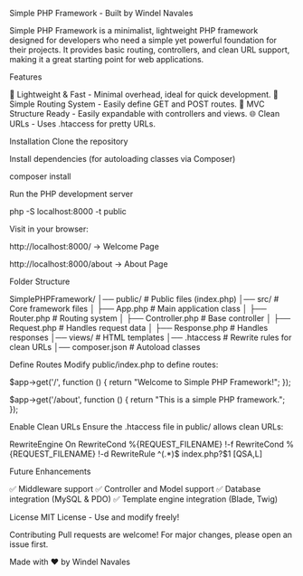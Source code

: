 Simple PHP Framework - Built by Windel Navales

Simple PHP Framework is a minimalist, lightweight PHP framework designed for developers who need a simple yet powerful foundation for their projects. It provides basic routing, controllers, and clean URL support, making it a great starting point for web applications.

Features

🚀 Lightweight & Fast - Minimal overhead, ideal for quick development.
🔄 Simple Routing System - Easily define GET and POST routes.
📂 MVC Structure Ready - Easily expandable with controllers and views.
🌐 Clean URLs - Uses .htaccess for pretty URLs.

Installation
Clone the repository

Install dependencies (for autoloading classes via Composer)

composer install

Run the PHP development server

php -S localhost:8000 -t public

Visit in your browser:

http://localhost:8000/ → Welcome Page

http://localhost:8000/about → About Page

Folder Structure

SimplePHPFramework/
│── public/              # Public files (index.php)
│── src/                 # Core framework files
│   ├── App.php          # Main application class
│   ├── Router.php       # Routing system
│   ├── Controller.php   # Base controller
│   ├── Request.php      # Handles request data
│   ├── Response.php     # Handles responses
│── views/               # HTML templates
│── .htaccess            # Rewrite rules for clean URLs
│── composer.json        # Autoload classes


Define Routes
Modify public/index.php to define routes:

$app->get('/', function () {
    return "Welcome to Simple PHP Framework!";
});

$app->get('/about', function () {
    return "This is a simple PHP framework.";
});

Enable Clean URLs
Ensure the .htaccess file in public/ allows clean URLs:

RewriteEngine On
RewriteCond %{REQUEST_FILENAME} !-f
RewriteCond %{REQUEST_FILENAME} !-d
RewriteRule ^(.*)$ index.php?$1 [QSA,L]

Future Enhancements

✅ Middleware support
✅ Controller and Model support
✅ Database integration (MySQL & PDO)
✅ Template engine integration (Blade, Twig)

License
MIT License - Use and modify freely!

Contributing
Pull requests are welcome! For major changes, please open an issue first.

Made with ❤️ by Windel Navales

